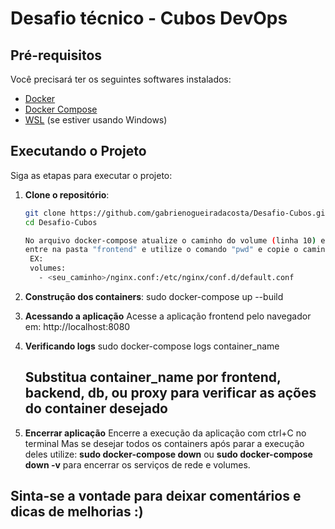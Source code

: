 # Desafio técnico - Cubos DevOps

## Pré-requisitos

Você precisará ter os seguintes softwares instalados:

- [Docker](https://www.docker.com/get-started)
- [Docker Compose](https://docs.docker.com/compose/install/)
- [WSL](https://docs.microsoft.com/pt-br/windows/wsl/install) (se estiver usando Windows)


## Executando o Projeto

Siga as etapas para executar o projeto:

1. **Clone o repositório**:
   ```bash
   git clone https://github.com/gabrienogueiradacosta/Desafio-Cubos.git
   cd Desafio-Cubos

   No arquivo docker-compose atualize o caminho do volume (linha 10) e o context (linha 20) com o caminho correspondente da sua máquina
   entre na pasta "frontend" e utilize o comando "pwd" e copie o caminho.
    EX:
    volumes:
      - <seu_caminho>/nginx.conf:/etc/nginx/conf.d/default.conf 

2. **Construção dos containers**:
    sudo docker-compose up --build

3. **Acessando a aplicação**
    Acesse a aplicação frontend pelo navegador em: http://localhost:8080

4. **Verificando logs**
    sudo docker-compose logs container_name
    ## Substitua container_name por frontend, backend, db, ou proxy para verificar as ações do container desejado

5. **Encerrar aplicação** 
    Encerre a execução da aplicação com ctrl+C no terminal
    Mas se desejar todos os containers após parar a execução deles utilize:
    **sudo docker-compose down** ou 
    **sudo docker-compose down -v** para encerrar os serviços de rede e volumes.

## Sinta-se a vontade para deixar comentários e dicas de melhorias :) ##

